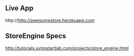 ## Live App

http://http://awesomestore.herokuapp.com

## StoreEngine Specs

http://tutorials.jumpstartlab.com/projects/store_engine.html